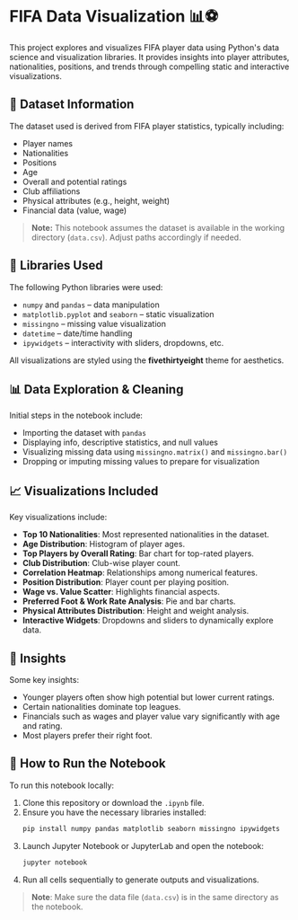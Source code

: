 
# FIFA Data Visualization 📊⚽

This project explores and visualizes FIFA player data using Python's data science and visualization libraries. It provides insights into player attributes, nationalities, positions, and trends through compelling static and interactive visualizations.

## 📁 Dataset Information

The dataset used is derived from FIFA player statistics, typically including:
- Player names
- Nationalities
- Positions
- Age
- Overall and potential ratings
- Club affiliations
- Physical attributes (e.g., height, weight)
- Financial data (value, wage)

> **Note:** This notebook assumes the dataset is available in the working directory (`data.csv`). Adjust paths accordingly if needed.

## 🧰 Libraries Used

The following Python libraries were used:
- `numpy` and `pandas` – data manipulation
- `matplotlib.pyplot` and `seaborn` – static visualization
- `missingno` – missing value visualization
- `datetime` – date/time handling
- `ipywidgets` – interactivity with sliders, dropdowns, etc.

All visualizations are styled using the **fivethirtyeight** theme for aesthetics.

## 📊 Data Exploration & Cleaning

Initial steps in the notebook include:
- Importing the dataset with `pandas`
- Displaying info, descriptive statistics, and null values
- Visualizing missing data using `missingno.matrix()` and `missingno.bar()`
- Dropping or imputing missing values to prepare for visualization

## 📈 Visualizations Included

Key visualizations include:
- **Top 10 Nationalities**: Most represented nationalities in the dataset.
- **Age Distribution**: Histogram of player ages.
- **Top Players by Overall Rating**: Bar chart for top-rated players.
- **Club Distribution**: Club-wise player count.
- **Correlation Heatmap**: Relationships among numerical features.
- **Position Distribution**: Player count per playing position.
- **Wage vs. Value Scatter**: Highlights financial aspects.
- **Preferred Foot & Work Rate Analysis**: Pie and bar charts.
- **Physical Attributes Distribution**: Height and weight analysis.
- **Interactive Widgets**: Dropdowns and sliders to dynamically explore data.

## 🧠 Insights

Some key insights:
- Younger players often show high potential but lower current ratings.
- Certain nationalities dominate top leagues.
- Financials such as wages and player value vary significantly with age and rating.
- Most players prefer their right foot.

## 🧪 How to Run the Notebook

To run this notebook locally:

1. Clone this repository or download the `.ipynb` file.
2. Ensure you have the necessary libraries installed:
   ```bash
   pip install numpy pandas matplotlib seaborn missingno ipywidgets
   ```
3. Launch Jupyter Notebook or JupyterLab and open the notebook:
   ```bash
   jupyter notebook
   ```
4. Run all cells sequentially to generate outputs and visualizations.

> **Note**: Make sure the data file (`data.csv`) is in the same directory as the notebook.
